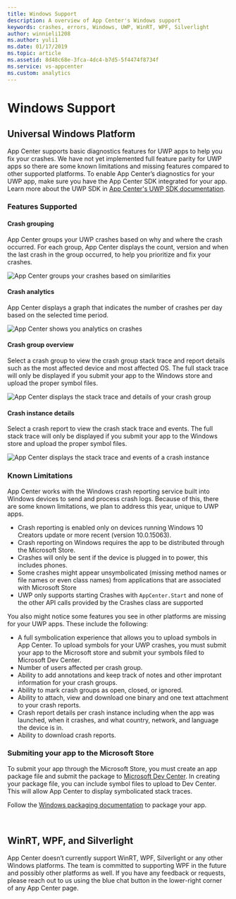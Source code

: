 ```yaml
---
title: Windows Support
description: A overview of App Center's Windows support
keywords: crashes, errors, Windows, UWP, WinRT, WPF, Silverlight
author: winnieli1208
ms.author: yuli1
ms.date: 01/17/2019
ms.topic: article
ms.assetid: 8d48c68e-3fca-4dc4-b7d5-5f4474f8734f
ms.service: vs-appcenter
ms.custom: analytics 
---
```


# Windows Support

## Universal Windows Platform

App Center supports basic diagnostics features for UWP apps to help you fix your crashes. We have not yet implemented full feature parity for UWP apps so there are some known limitations and missing features compared to other supported platforms. To enable App Center’s diagnostics for your UWP app, make sure you have the App Center SDK integrated for your app. Learn more about the UWP SDK in [App Center's UWP SDK documentation](~/sdk/crashes/uwp.md).

### Features Supported
#### Crash grouping
App Center groups your UWP crashes based on why and where the crash occurred. For each group, App Center displays the count, version and when the last crash in the group occurred, to help you prioritize and fix your crashes.

![App Center groups your crashes based on similarities](~/diagnostics/images/UWP-Crash-Groups.png)

#### Crash analytics
App Center displays a graph that indicates the number of crashes per day based on the selected time period.

![App Center shows you analytics on crashes](~/diagnostics/images/UWP-Analytics.png)


#### Crash group overview
Select a crash group to view the crash group stack trace and report details such as the most affected device and most affected OS. The full stack trace will only be displayed if you submit your app to the Windows store and upload the proper symbol files. 

![App Center displays the stack trace and details of your crash group](~/diagnostics/images/UWP-Crash-Group-Overview.png)


#### Crash instance details
Select a crash report to view the crash stack trace and events. The full stack trace will only be displayed if you submit your app to the Windows store and upload the proper symbol files. 

![App Center displays the stack trace and events of a crash instance](~/diagnostics/images/UWP-Crash-Instance.png)


### Known Limitations 
App Center works with the Windows crash reporting service built into Windows devices to send and process crash logs. Because of this, there are some known limitations, we plan to address this year, unique to UWP apps.

- Crash reporting is enabled only on devices running Windows 10 Creators update or more recent (version 10.0.15063).
- Crash reporting on Windows requires the app to be distributed through the Microsoft Store.
- Crashes will only be sent if the device is plugged in to power, this includes phones.
- Some crashes might appear unsymbolicated (missing method names or file names or even class names) from applications that are associated with Microsoft Store
- UWP only supports starting Crashes with `AppCenter.Start` and none of the other API calls provided by the Crashes class are supported


You also might notice some features you see in other platforms are missing for your UWP apps. These include the following:

- A full symbolication experience that allows you to upload symbols in App Center. To upload symbols for your UWP crashes, you must submit your app to the Microsoft store and submit your symbols filed to Microsoft Dev Center.
- Number of users affected per crash group.
- Ability to add annotations and keep track of notes and other improtant information for your crash groups.
- Ability to mark crash groups as open, closed, or ignored.
- Ability to attach, view and download one binary and one text attachment to your crash reports.
- Crash report details per crash instance including when the app was launched, when it crashes, and what country, network, and language the device is in.
- Ability to download crash reports.


### Submiting your app to the Microsoft Store

To submit your app through the Microsoft Store, you must create an app package file and submit the package to [Microsoft Dev Center](https://developer.microsoft.com/en-us/windows). In creating your package file, you can include symbol files to upload to Dev Center. This will allow App Center to display symbolicated stack traces. 

Follow the [Windows packaging documentation](https://docs.microsoft.com/en-us/windows/uwp/packaging/packaging-uwp-apps#create-an-app-package-upload-file) to package your app. 

 
## WinRT, WPF, and Silverlight 

App Center doesn’t currently support WinRT, WPF, Silverlight or any other Windows platforms. The team is committed to supporting WPF in the future and possibly other platforms as well. If you have any feedback or requests, please reach out to us using the blue chat button in the lower-right corner of any App Center page.
